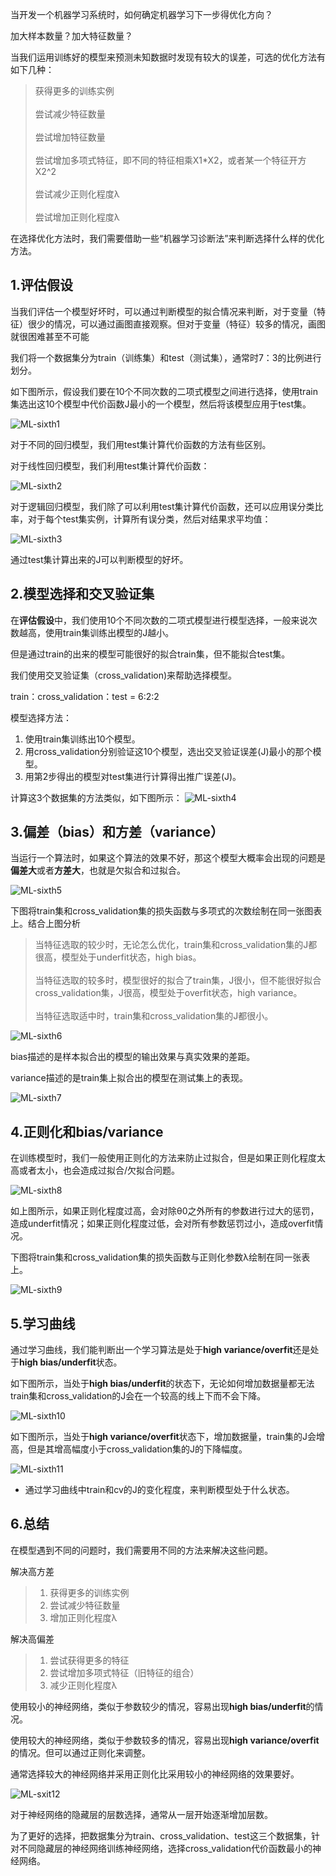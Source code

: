 当开发一个机器学习系统时，如何确定机器学习下一步得优化方向？

加大样本数量？加大特征数量？

当我们运用训练好的模型来预测未知数据时发现有较大的误差，可选的优化方法有如下几种：
> 获得更多的训练实例<br>
> <br>
> 尝试减少特征数量<br>
> <br>
> 尝试增加特征数量<br>
> <br>
> 尝试增加多项式特征，即不同的特征相乘X1\*X2，或者某一个特征开方X2^2<br>
> <br>
> 尝试减少正则化程度λ<br>
> <br>
> 尝试增加正则化程度λ<br>

在选择优化方法时，我们需要借助一些“机器学习诊断法”来判断选择什么样的优化方法。

## 1.评估假设
当我们评估一个模型好坏时，可以通过判断模型的拟合情况来判断，对于变量（特征）很少的情况，可以通过画图直接观察。但对于变量（特征）较多的情况，画图就很困难甚至不可能

我们将一个数据集分为train（训练集）和test（测试集），通常时7：3的比例进行划分。

如下图所示，假设我们要在10个不同次数的二项式模型之间进行选择，使用train集选出这10个模型中代价函数J最小的一个模型，然后将该模型应用于test集。

![ML-sixth1](https://github.com/yiyading/NLP-and-ML/blob/master/img_ML/ML-sixth1.png)

对于不同的回归模型，我们用test集计算代价函数的方法有些区别。

对于线性回归模型，我们利用test集计算代价函数：

![ML-sixth2](https://github.com/yiyading/NLP-and-ML/blob/master/img_ML/ML-sixth2.png)

对于逻辑回归模型，我们除了可以利用test集计算代价函数，还可以应用误分类比率，对于每个test集实例，计算所有误分类，然后对结果求平均值：

![ML-sixth3](https://github.com/yiyading/NLP-and-ML/blob/master/img_ML/ML-sixth3.png)

通过test集计算出来的J可以判断模型的好坏。

## 2.模型选择和交叉验证集
在**评估假设**中，我们使用10个不同次数的二项式模型进行模型选择，一般来说次数越高，使用train集训练出模型的J越小。

但是通过train的出来的模型可能很好的拟合train集，但不能拟合test集。

我们使用交叉验证集（cross_validation)来帮助选择模型。

train：cross_validation：test = 6:2:2

模型选择方法：
1. 使用train集训练出10个模型。
2. 用cross_validation分别验证这10个模型，选出交叉验证误差(J)最小的那个模型。
3. 用第2步得出的模型对test集进行计算得出推广误差(J)。

计算这3个数据集的方法类似，如下图所示：
![ML-sixth4](https://github.com/yiyading/NLP-and-ML/blob/master/img_ML/ML-sixth4.png)

## 3.偏差（bias）和方差（variance）
当运行一个算法时，如果这个算法的效果不好，那这个模型大概率会出现的问题是**偏差大**或者**方差大**，也就是欠拟合和过拟合。

![ML-sixth5](https://github.com/yiyading/NLP-and-ML/blob/master/img_ML/ML-sixth5.png)

下图将train集和cross_validation集的损失函数与多项式的次数绘制在同一张图表上。结合上图分析
> 当特征选取的较少时，无论怎么优化，train集和cross_validation集的J都很高，模型处于underfit状态，high bias。<br>
> <br>
> 当特征选取的较多时，模型很好的拟合了train集，J很小，但不能很好拟合cross_validation集，J很高，模型处于overfit状态，high variance。<br>
> <br>
> 当特征选取适中时，train集和cross_validation集的J都很小。

![ML-sixth6](https://github.com/yiyading/NLP-and-ML/blob/master/img_ML/ML-sixth6.png)

bias描述的是样本拟合出的模型的输出效果与真实效果的差距。

variance描述的是train集上拟合出的模型在测试集上的表现。

![ML-sixth7](https://github.com/yiyading/NLP-and-ML/blob/master/img_ML/ML-sixth7.png)

## 4.正则化和bias/variance
在训练模型时，我们一般使用正则化的方法来防止过拟合，但是如果正则化程度太高或者太小，也会造成过拟合/欠拟合问题。

![ML-sixth8](https://github.com/yiyading/NLP-and-ML/blob/master/img_ML/ML-sixth8.png)

如上图所示，如果正则化程度过高，会对除θ0之外所有的参数进行过大的惩罚，造成underfit情况；如果正则化程度过低，会对所有参数惩罚过小，造成overfit情况。

下图将train集和cross_validation集的损失函数与正则化参数λ绘制在同一张表上。

![ML-sixth9](https://github.com/yiyading/NLP-and-ML/blob/master/img_ML/ML-sixth9.png)

## 5.学习曲线
通过学习曲线，我们能判断出一个学习算法是处于**high variance/overfit**还是处于**high bias/underfit**状态。

如下图所示，当处于**high bias/underfit**的状态下，无论如何增加数据量都无法train集和cross_validation的J会在一个较高的线上下而不会下降。

![ML-sixth10](https://github.com/yiyading/NLP-and-ML/blob/master/img_ML/ML-sixth10.png)

如下图所示，当处于**high variance/overfit**状态下，增加数据量，train集的J会增高，但是其增高幅度小于cross_validation集的J的下降幅度。

![ML-sixth11](https://github.com/yiyading/NLP-and-ML/blob/master/img_ML/ML-sixth11.png)

* 通过学习曲线中train和cv的J的变化程度，来判断模型处于什么状态。

## 6.总结
在模型遇到不同的问题时，我们需要用不同的方法来解决这些问题。

解决高方差
> 1. 获得更多的训练实例
> 2. 尝试减少特征数量
> 3. 增加正则化程度λ

解决高偏差
> 1. 尝试获得更多的特征
> 2. 尝试增加多项式特征（旧特征的组合）
> 3. 减少正则化程度λ

使用较小的神经网络，类似于参数较少的情况，容易出现**high bias/underfit**的情况。

使用较大的神经网络，类似于参数较多的情况，容易出现**high variance/overfit**的情况。但可以通过正则化来调整。

通常选择较大的神经网络并采用正则化比采用较小的神经网络的效果要好。

![ML-sxit12](https://github.com/yiyading/NLP-and-ML/blob/master/img_ML/ML-sixth12.png)

对于神经网络的隐藏层的层数选择，通常从一层开始逐渐增加层数。

为了更好的选择，把数据集分为train、cross_validation、test这三个数据集，针对不同隐藏层的神经网络训练神经网络，选择cross_validation代价函数最小的神经网络。


